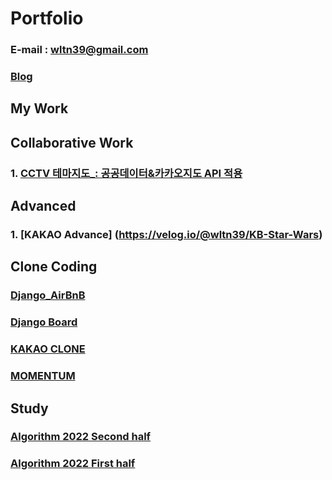 # Portfolio
### E-mail : wltn39@gmail.com
### [Blog](https://velog.io/@wltn39)  

## My Work


## Collaborative Work 

### 1. [CCTV 테마지도_: 공공데이터&카카오지도 API 적용](https://velog.io/@wltn39/%EC%B9%B4%EC%B9%B4%EC%98%A4-%EC%A7%80%EB%8F%84-API-%EC%8B%9C%EC%9E%91)

## Advanced  
### 1. [KAKAO Advance] (https://velog.io/@wltn39/KB-Star-Wars)

## Clone Coding 

### [Django_AirBnB](https://github.com/wltn39/Django_airbnb)
### [Django Board](http://3.39.160.147/)
### [KAKAO CLONE](https://wltn39.github.io/kokoa_clone/)
### [MOMENTUM](https://wltn39.github.io/mometum_clone/) 

## Study 

### [Algorithm 2022 Second half]()
### [Algorithm 2022 First half](https://github.com/BBstudyFighting/algorithm)


